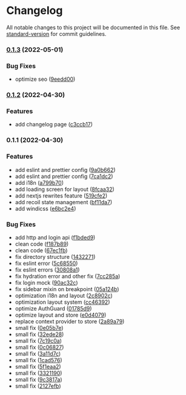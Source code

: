 # Changelog

All notable changes to this project will be documented in this file. See [standard-version](https://github.com/conventional-changelog/standard-version) for commit guidelines.

### [0.1.3](https://github.com/ghaaaaa/nextjs-admin/compare/v0.1.2...v0.1.3) (2022-05-01)


### Bug Fixes

* optimize seo ([9eedd00](https://github.com/ghaaaaa/nextjs-admin/commit/9eedd00eae182fc73e5204abd59b910d5c5c2889))

### [0.1.2](https://github.com/ghaaaaa/nextjs-admin/compare/v0.1.1...v0.1.2) (2022-04-30)


### Features

* add changelog page ([c3ccb17](https://github.com/ghaaaaa/nextjs-admin/commit/c3ccb170025a8e92807b3792624ce630416c37e4))

### 0.1.1 (2022-04-30)


### Features

* add eslint and prettier config ([9a0b662](https://github.com/ghaaaaa/nextjs-admin/commit/9a0b6624e3e0558af05e8597c771725268fdf42a))
* add eslint and prettier config ([7ca1dc2](https://github.com/ghaaaaa/nextjs-admin/commit/7ca1dc23bd7b7aecc62dcd3914db3e3d19817851))
* add i18n ([a799b70](https://github.com/ghaaaaa/nextjs-admin/commit/a799b70a40aeab12a5500525edffed74cf151522))
* add loading screen for layout ([8fcaa32](https://github.com/ghaaaaa/nextjs-admin/commit/8fcaa322a891eccc2568cb55e71d4d1c5f995598))
* add nextjs rewrites feature ([519cfe2](https://github.com/ghaaaaa/nextjs-admin/commit/519cfe28ce9fe5a8ec64048a22ca9db1e554316f))
* add recoil state management ([bf11da7](https://github.com/ghaaaaa/nextjs-admin/commit/bf11da71b13bf735bf38cbbd536950d3239d792e))
* add windicss ([e6bc2e4](https://github.com/ghaaaaa/nextjs-admin/commit/e6bc2e46f1ca9dc29ed000c7a2a685769508c3d6))


### Bug Fixes

* add http and login api ([f1bded9](https://github.com/ghaaaaa/nextjs-admin/commit/f1bded925438871dc2ad896b7c2dfbccb2267f7b))
* clean code ([f187b89](https://github.com/ghaaaaa/nextjs-admin/commit/f187b8960f335606f64718a290b01515a4a71ff5))
* clean code ([67ec1fb](https://github.com/ghaaaaa/nextjs-admin/commit/67ec1fbf507858c555d07a6644e347c84ac885b3))
* fix directory structure ([1432271](https://github.com/ghaaaaa/nextjs-admin/commit/1432271b319d0bf58b08097f535ca94cfca15d4b))
* fix eslint error ([5c68550](https://github.com/ghaaaaa/nextjs-admin/commit/5c68550d23bc7302f4a6ede416db7877ab77b967))
* fix eslint errors ([30808a1](https://github.com/ghaaaaa/nextjs-admin/commit/30808a1dcb62f52340848f99efda29df0f26a64b))
* fix hydration error and other fix ([7cc285a](https://github.com/ghaaaaa/nextjs-admin/commit/7cc285aa216a8ae5eab89b34c1305b13f632d954))
* fix login mock ([90ac32c](https://github.com/ghaaaaa/nextjs-admin/commit/90ac32c7be44c14088a51ff60e89c0f2efa45667))
* fix sidebar mixin on breakpoint ([05a124b](https://github.com/ghaaaaa/nextjs-admin/commit/05a124bfd6c826f56875a2c6299f0c9ba37d69ab))
* optimization i18n and layout ([2c8902c](https://github.com/ghaaaaa/nextjs-admin/commit/2c8902c59d2ee1cc5ad22bdd1ef45e7580ff210c))
* optimization layout system ([cc46392](https://github.com/ghaaaaa/nextjs-admin/commit/cc463927745e31ad986a3e86fb30dafa61f115e6))
* optimize AuthGuard ([01785d9](https://github.com/ghaaaaa/nextjs-admin/commit/01785d94655d91fd05bf5fcfa666ef7898fea510))
* optimize layout and store ([e0d4079](https://github.com/ghaaaaa/nextjs-admin/commit/e0d4079d5abe403ccbff2f965e6626364e41dbfe))
* replace context provider to store ([2a89a79](https://github.com/ghaaaaa/nextjs-admin/commit/2a89a799dcc67e91d86edeb7e5d32c12ce209b67))
* small fix ([0e05b7e](https://github.com/ghaaaaa/nextjs-admin/commit/0e05b7ed941d631ceb5db32a1963f2be25b0ba8b))
* small fix ([32ede28](https://github.com/ghaaaaa/nextjs-admin/commit/32ede2889565b108b530da0a198463b0d64128f0))
* small fix ([7c19c0a](https://github.com/ghaaaaa/nextjs-admin/commit/7c19c0adaba643d57262783955ddfbbc5cf004c3))
* small fix ([0c06827](https://github.com/ghaaaaa/nextjs-admin/commit/0c06827af46e1cbf47c9b2b0439a319c15605f31))
* small fix ([3a11d7c](https://github.com/ghaaaaa/nextjs-admin/commit/3a11d7cbfc6c3b27de9a0080d8b2adcbaf148900))
* small fix ([1cad576](https://github.com/ghaaaaa/nextjs-admin/commit/1cad576938b7974b510e5ae7b048d98428e6f4f4))
* small fix ([5f1eaa2](https://github.com/ghaaaaa/nextjs-admin/commit/5f1eaa2d6c367af630fee11708f882089e1b6e04))
* small fix ([3321190](https://github.com/ghaaaaa/nextjs-admin/commit/33211909ccbc6aed63903912fc3bdd03342ec6e8))
* small fix ([9c3817a](https://github.com/ghaaaaa/nextjs-admin/commit/9c3817aca187daec911ff8511ff3a83fd85f02e2))
* small fix ([2127efb](https://github.com/ghaaaaa/nextjs-admin/commit/2127efbcd4c5b663830aa8d5fcf7c896ea5a006c))
